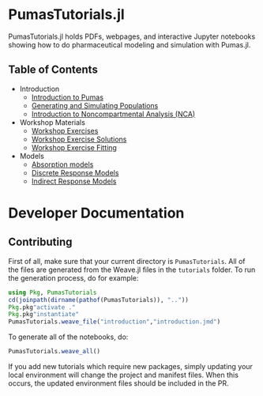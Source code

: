 # PumasTutorials.jl

PumasTutorials.jl holds PDFs, webpages, and interactive Jupyter notebooks
showing how to do pharmaceutical modeling and simulation with Pumas.jl.

## Table of Contents

- Introduction
  - [Introduction to Pumas](https://tutorials.pumas.ai/html/introduction/introduction.html)
  - [Generating and Simulating Populations](https://tutorials.pumas.ai/html/introduction/simulating_populations.html)
  - [Introduction to Noncompartmental Analysis (NCA)](https://tutorials.pumas.ai/html/nca/basic_nca.html)
- Workshop Materials
  - [Workshop Exercises](https://tutorials.pumas.ai/html/exercises/workshop_exercises.html)
  - [Workshop Exercise Solutions](https://tutorials.pumas.ai/html/exercises/workshop_solutions.html)
  - [Workshop Exercise Fitting](https://tutorials.pumas.ai/html/exercises/fitting.html)
- Models
  - [Absorption models](https://tutorials.pumas.ai/html/pkpd/absorption_models.html)
  - [Discrete Response Models](https://tutorials.pumas.ai/html/discrete/discrete_response_models.html)
  - [Indirect Response Models](https://tutorials.pumas.ai/html/pkpd/indirect_response_models.html)

# Developer Documentation

## Contributing

First of all, make sure that your current directory is `PumasTutorials`. All
of the files are generated from the Weave.jl files in the `tutorials` folder.
To run the generation process, do for example:

```julia
using Pkg, PumasTutorials
cd(joinpath(dirname(pathof(PumasTutorials)), ".."))
Pkg.pkg"activate ."
Pkg.pkg"instantiate"
PumasTutorials.weave_file("introduction","introduction.jmd")
```

To generate all of the notebooks, do:

```julia
PumasTutorials.weave_all()
```

If you add new tutorials which require new packages, simply updating your local
environment will change the project and manifest files. When this occurs, the
updated environment files should be included in the PR.
